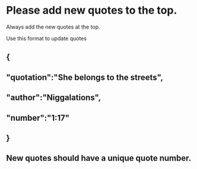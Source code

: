 
# Please add new quotes to the top.
Always add the new quotes at the top.

Use this format to update quotes

## {
## "quotation":"She belongs to the streets", 
  ##   "author":"Niggalations",
   ##  "number":"1:17"
   ## }

## New quotes should have a unique quote number.
